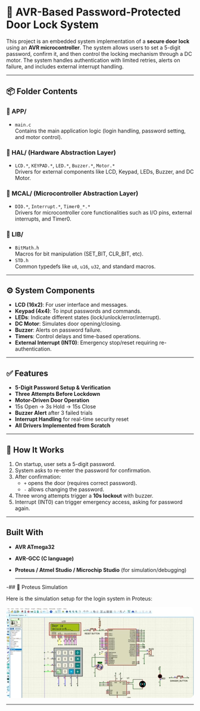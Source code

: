 # 🔐 AVR-Based Password-Protected Door Lock System

This project is an embedded system implementation of a **secure door lock** using an **AVR microcontroller**. The system allows users to set a 5-digit password, confirm it, and then control the locking mechanism through a DC motor. The system handles authentication with limited retries, alerts on failure, and includes external interrupt handling.

---

## 📦 Folder Contents

### 🔹 APP/
- `main.c`  
  Contains the main application logic (login handling, password setting, and motor control).

### 🔹 HAL/ (Hardware Abstraction Layer)
- `LCD.*`, `KEYPAD.*`, `LED.*`, `Buzzer.*`, `Motor.*`  
  Drivers for external components like LCD, Keypad, LEDs, Buzzer, and DC Motor.

### 🔹 MCAL/ (Microcontroller Abstraction Layer)
- `DIO.*`, `Interrupt.*`, `Timer0_*.*`  
  Drivers for microcontroller core functionalities such as I/O pins, external interrupts, and Timer0.

### 🔹 LIB/
- `BitMath.h`  
  Macros for bit manipulation (SET_BIT, CLR_BIT, etc).
- `STD.h`  
  Common typedefs like `u8`, `u16`, `u32`, and standard macros.

---

## ⚙️ System Components

- **LCD (16x2)**: For user interface and messages.
- **Keypad (4x4)**: To input passwords and commands.
- **LEDs**: Indicate different states (lock/unlock/error/interrupt).
- **DC Motor**: Simulates door opening/closing.
- **Buzzer**: Alerts on password failure.
- **Timers**: Control delays and time-based operations.
- **External Interrupt (INT0)**: Emergency stop/reset requiring re-authentication.

---

## ✅ Features

-  **5-Digit Password Setup & Verification**
-  **Three Attempts Before Lockdown**
-  **Motor-Driven Door Operation**
  - 15s Open → 3s Hold → 15s Close
-  **Buzzer Alert** after 3 failed trials
-  **Interrupt Handling** for real-time security reset
-  **All Drivers Implemented from Scratch**

---

## 🧪 How It Works

1. On startup, user sets a 5-digit password.
2. System asks to re-enter the password for confirmation.
3. After confirmation:
   - `+` opens the door (requires correct password).
   - `-` allows changing the password.
4. Three wrong attempts trigger a **10s lockout** with buzzer.
5. Interrupt (INT0) can trigger emergency access, asking for password again.

---

##  Built With

- **AVR ATmega32**
- **AVR-GCC (C language)**
- **Proteus / Atmel Studio / Microchip Studio** (for simulation/debugging)

  ---
-## 🔌 Proteus Simulation

Here is the simulation setup for the login system in Proteus:

<p align="center">
  <img src="./Simulation.png" alt="Proteus Simulation" width="600px" style="border-radius: 12px;" />
</p>



---




